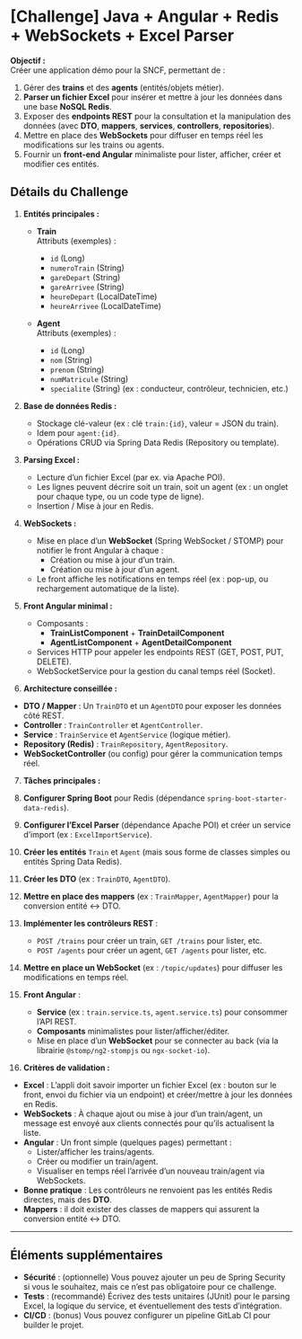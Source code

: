 # [Challenge] Java + Angular + Redis + WebSockets + Excel Parser

**Objectif :**  
Créer une application démo pour la SNCF, permettant de :
1. Gérer des **trains** et des **agents** (entités/objets métier).
2. **Parser un fichier Excel** pour insérer et mettre à jour les données dans une base **NoSQL Redis**.
3. Exposer des **endpoints REST** pour la consultation et la manipulation des données (avec **DTO**, **mappers**, **services**, **controllers**, **repositories**).
4. Mettre en place des **WebSockets** pour diffuser en temps réel les modifications sur les trains ou agents.
5. Fournir un **front-end Angular** minimaliste pour lister, afficher, créer et modifier ces entités.

## Détails du Challenge

1. **Entités principales :**
   - **Train**  
     Attributs (exemples) :  
       - `id` (Long)  
       - `numeroTrain` (String)  
       - `gareDepart` (String)  
       - `gareArrivee` (String)  
       - `heureDepart` (LocalDateTime)  
       - `heureArrivee` (LocalDateTime)  

   - **Agent**  
     Attributs (exemples) :  
       - `id` (Long)  
       - `nom` (String)  
       - `prenom` (String)  
       - `numMatricule` (String)  
       - `specialite` (String) (ex : conducteur, contrôleur, technicien, etc.)

2. **Base de données Redis :**  
   - Stockage clé-valeur (ex : clé `train:{id}`, valeur = JSON du train).
   - Idem pour `agent:{id}`.
   - Opérations CRUD via Spring Data Redis (Repository ou template).

3. **Parsing Excel :**  
   - Lecture d’un fichier Excel (par ex. via Apache POI).
   - Les lignes peuvent décrire soit un train, soit un agent (ex : un onglet pour chaque type, ou un code type de ligne).
   - Insertion / Mise à jour en Redis.

4. **WebSockets :**  
   - Mise en place d’un **WebSocket** (Spring WebSocket / STOMP) pour notifier le front Angular à chaque :
     - Création ou mise à jour d’un train.
     - Création ou mise à jour d’un agent.
   - Le front affiche les notifications en temps réel (ex : pop-up, ou rechargement automatique de la liste).

5. **Front Angular minimal :**  
   - Composants :  
     - **TrainListComponent** + **TrainDetailComponent**  
     - **AgentListComponent** + **AgentDetailComponent**  
   - Services HTTP pour appeler les endpoints REST (GET, POST, PUT, DELETE).  
   - WebSocketService pour la gestion du canal temps réel (Socket).

6. **Architecture conseillée :**


- **DTO / Mapper** : Un `TrainDTO` et un `AgentDTO` pour exposer les données côté REST.
- **Controller** : `TrainController` et `AgentController`.
- **Service** : `TrainService` et `AgentService` (logique métier).
- **Repository (Redis)** : `TrainRepository`, `AgentRepository`.
- **WebSocketController** (ou config) pour gérer la communication temps réel.

7. **Tâches principales :**
1. **Configurer Spring Boot** pour Redis (dépendance `spring-boot-starter-data-redis`).
2. **Configurer l’Excel Parser** (dépendance Apache POI) et créer un service d’import (ex : `ExcelImportService`).
3. **Créer les entités** `Train` et `Agent` (mais sous forme de classes simples ou entités Spring Data Redis).
4. **Créer les DTO** (ex : `TrainDTO`, `AgentDTO`).
5. **Mettre en place des mappers** (ex : `TrainMapper`, `AgentMapper`) pour la conversion entité <-> DTO.
6. **Implémenter les contrôleurs REST** :
   - `POST /trains` pour créer un train, `GET /trains` pour lister, etc.
   - `POST /agents` pour créer un agent, `GET /agents` pour lister, etc.
7. **Mettre en place un WebSocket** (ex : `/topic/updates`) pour diffuser les modifications en temps réel.
8. **Front Angular** :
   - **Service** (ex : `train.service.ts`, `agent.service.ts`) pour consommer l’API REST.
   - **Composants** minimalistes pour lister/afficher/éditer.
   - Mise en place d’un **WebSocket** pour se connecter au back (via la librairie `@stomp/ng2-stompjs` ou `ngx-socket-io`).

8. **Critères de validation :**
- **Excel** : L’appli doit savoir importer un fichier Excel (ex : bouton sur le front, envoi du fichier via un endpoint) et créer/mettre à jour les données en Redis.
- **WebSockets** : À chaque ajout ou mise à jour d’un train/agent, un message est envoyé aux clients connectés pour qu’ils actualisent la liste.
- **Angular** : Un front simple (quelques pages) permettant :
  - Lister/afficher les trains/agents.
  - Créer ou modifier un train/agent.
  - Visualiser en temps réel l’arrivée d’un nouveau train/agent via WebSockets.
- **Bonne pratique** : Les contrôleurs ne renvoient pas les entités Redis directes, mais des **DTO**.  
- **Mappers** : il doit exister des classes de mappers qui assurent la conversion entité <-> DTO.

---

## Éléments supplémentaires

- **Sécurité** : (optionnelle) Vous pouvez ajouter un peu de Spring Security si vous le souhaitez, mais ce n’est pas obligatoire pour ce challenge.
- **Tests** : (recommandé) Écrivez des tests unitaires (JUnit) pour le parsing Excel, la logique du service, et éventuellement des tests d’intégration.
- **CI/CD** : (bonus) Vous pouvez configurer un pipeline GitLab CI pour builder le projet.
